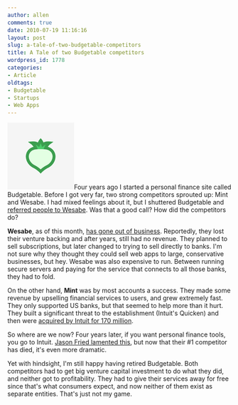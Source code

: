 ```yaml
---
author: allen
comments: true
date: 2010-07-19 11:16:16
layout: post
slug: a-tale-of-two-budgetable-competitors
title: A Tale of two Budgetable competitors
wordpress_id: 1778
categories:
- Article
oldtags:
- Budgetable
- Startups
- Web Apps
---
```


![](/images/wp-uploads/2010/07/budgetable.png)Four years ago I started a personal finance site called Budgetable. Before I got very far, two strong competitors sprouted up: Mint and Wesabe. I had mixed feelings about it, but I shuttered Budgetable and [referred people to Wesabe](http://blog.wesabe.com/2010/06/30/wesabe-is-discontinuing-its-accounts-tab-as-of-july-31st/). Was that a good call? How did the competitors do?

**Wesabe**, as of this month, [has gone out of business](http://blog.wesabe.com/2010/06/30/wesabe-is-discontinuing-its-accounts-tab-as-of-july-31st/). Reportedly, they lost their venture backing and after years, still had no revenue.  They planned to sell subscriptions, but later changed to trying to sell directly to banks. I'm not sure why they thought they could sell web apps to large, conservative businesses, but hey. Wesabe was also expensive to run. Between running secure servers and paying for the service that connects to all those banks, they had to fold.

On the other hand, **Mint** was by most accounts a success. They made some revenue by upselling financial services to users, and grew extremely fast. They only supported US banks, but that seemed to help more than it hurt. They built a significant threat to the establishment (Intuit's Quicken) and then were [acquired by Intuit for 170 million](http://www.mint.com/press/intuit-to-acquire-mint-com/).

So where are we now? Four years later, if you want personal finance tools, you go to Intuit. [ Jason Fried lamented this](http://37signals.com/svn/posts/1927-the-next-generation-bends-over), but now that their #1 competitor has died, it's even more dramatic.

Yet with hindsight, I'm still happy having retired Budgetable. Both competitors had to get big venture capital investment to do what they did, and neither got to profitability. They had to give their services away for free since that's what consumers expect, and now neither of them exist as separate entities. That's just not my game.

